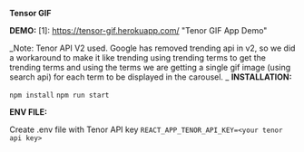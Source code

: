 **Tensor GIF**

**DEMO:** [1]: https://tensor-gif.herokuapp.com/ "Tenor GIF App Demo"

_Note: Tenor API V2 used. Google has removed trending api in v2, so we did a workaround to make it like trending using trending terms to get the trending terms and using the terms we are getting a single gif image (using search api) for each term to be displayed in the carousel.
_
**INSTALLATION:**
 
`npm install`
`npm run start`


**ENV FILE:**

Create .env file with Tenor API key
`REACT_APP_TENOR_API_KEY=<your tenor api key>`


